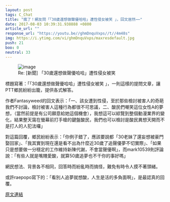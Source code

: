 ```yaml
---
layout: post
tags: C_Chat
title: "瘋了！網友問「「30歲還想做聲優哈哈」遭性侵女被笑 」，回文居然⋯⋯"
date: 2017-08-03 10:39:31.938888 +0800
article_url: ""
response_url: "https://youtu.be//ghmDnquVxps//t//4m48s"
img: https://i.ytimg.com/vi/ghmDnquVxps/maxresdefault.jpg
push: 21
boo: 0
neutral: 33
---
```


<figure>
<img src="https://i.ytimg.com/vi/ghmDnquVxps/maxresdefault.jpg" alt="image">
<figcaption>
Re: [新聞] 「30歲還想做聲優哈哈」遭性侵女被笑 
</figcaption>
</figure>



標題寫著：「「30歲還想做聲優哈哈」遭性侵女被笑 」，一則這樣的提問文章，讓PTT鄉民紛紛出籠，提供各式解答。

作者Fantasyweed的回文表示：「一、該女遭到性侵，至於那些檢討被害人的奇葩我們不討論，檢討被害人這種行為都很不可思議，二、酸民們嘲笑這位女性A的夢想，（當然前提是有公司願意給她這個機會），我想這可以綜覽到整個動漫業界的變化，結果整天窩在螢幕前打手槍的鍵盤酸民，我們也可以檢討是酸民異想天開而不是打人的人犯法囉」

對這篇回覆，鄉民紛紛表示：「你例子錯了，應該要說都「30老妹了還妄想被豪門娶回家」、「我其實到現在還是看不出為什麼近30歲了追聲優夢不切實際」、「如果只是想要做一分穩定的工作維持新陳代謝，不會當聲優啊」，而mark10539則評論說：「有些人就是嘴賤愛酸，就算50歲追夢也不干你的事好嗎」

網民想法、背景各不相同，回答時而紛亂時而搞怪，難免有時令人摸不著頭緒。

或許raepopo寫下的：「看別人追夢就想酸，人生是活的多負面啊」，是最認真的回覆。

<a href = "https://www.ptt.cc/bbs/C_Chat/M.1501726165.A.5BA.html">原文連結</a>


